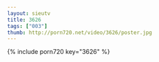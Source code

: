 ```yaml
--- 
layout: sieutv
title: 3626
tags: ["003"]
thumb: http://porn720.net/video/3626/poster.jpg
---
```

{% include porn720 key="3626" %} 
